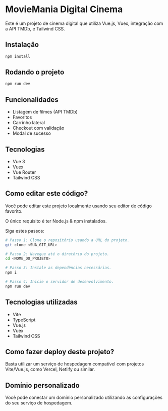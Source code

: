 # MovieMania Digital Cinema

Este é um projeto de cinema digital que utiliza Vue.js, Vuex, integração com a API TMDb, e Tailwind CSS.

## Instalação

```bash
npm install
```

## Rodando o projeto

```bash
npm run dev
```

## Funcionalidades
- Listagem de filmes (API TMDb)
- Favoritos
- Carrinho lateral
- Checkout com validação
- Modal de sucesso

## Tecnologias
- Vue 3
- Vuex
- Vue Router
- Tailwind CSS

## Como editar este código?

Você pode editar este projeto localmente usando seu editor de código favorito.

O único requisito é ter Node.js & npm instalados.

Siga estes passos:

```sh
# Passo 1: Clone o repositório usando a URL do projeto.
git clone <SUA_GIT_URL>

# Passo 2: Navegue até o diretório do projeto.
cd <NOME_DO_PROJETO>

# Passo 3: Instale as dependências necessárias.
npm i

# Passo 4: Inicie o servidor de desenvolvimento.
npm run dev
```

## Tecnologias utilizadas

- Vite
- TypeScript
- Vue.js
- Vuex
- Tailwind CSS

## Como fazer deploy deste projeto?

Basta utilizar um serviço de hospedagem compatível com projetos Vite/Vue.js, como Vercel, Netlify ou similar.

## Domínio personalizado

Você pode conectar um domínio personalizado utilizando as configurações do seu serviço de hospedagem.
